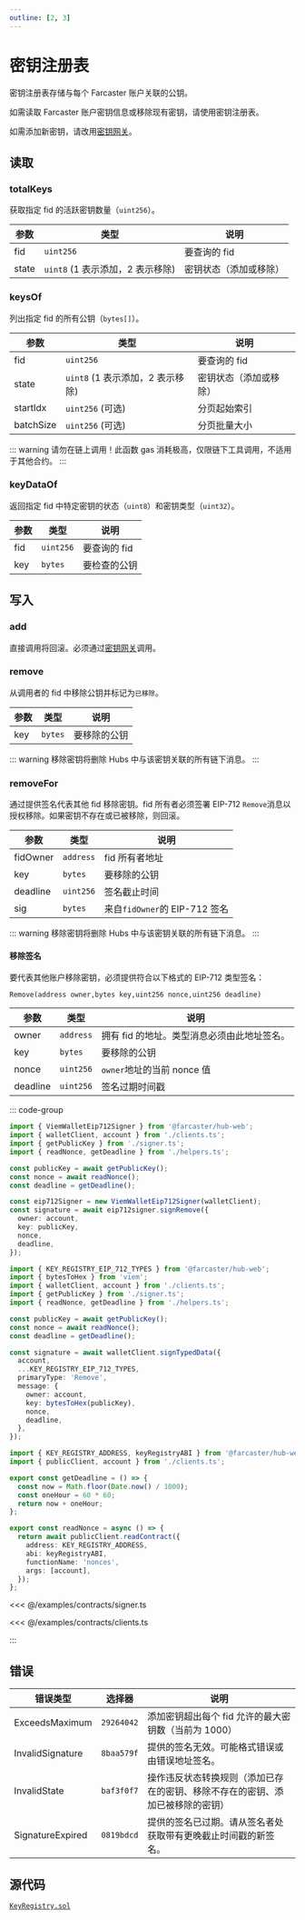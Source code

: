 ```yaml
---
outline: [2, 3]
---
```


# 密钥注册表

密钥注册表存储与每个 Farcaster 账户关联的公钥。

如需读取 Farcaster 账户密钥信息或移除现有密钥，请使用密钥注册表。

如需添加新密钥，请改用[密钥网关](/reference/contracts/reference/key-gateway.md)。

## 读取

### totalKeys

获取指定 fid 的活跃密钥数量（`uint256`）。

| 参数  | 类型                             | 说明                   |
| ----- | -------------------------------- | ---------------------- |
| fid   | `uint256`                        | 要查询的 fid           |
| state | `uint8` (1 表示添加，2 表示移除) | 密钥状态（添加或移除） |

### keysOf

列出指定 fid 的所有公钥（`bytes[]`）。

| 参数      | 类型                             | 说明                   |
| --------- | -------------------------------- | ---------------------- |
| fid       | `uint256`                        | 要查询的 fid           |
| state     | `uint8` (1 表示添加，2 表示移除) | 密钥状态（添加或移除） |
| startIdx  | `uint256` (可选)                 | 分页起始索引           |
| batchSize | `uint256` (可选)                 | 分页批量大小           |

::: warning
请勿在链上调用！此函数 gas 消耗极高，仅限链下工具调用，不适用于其他合约。
:::

### keyDataOf

返回指定 fid 中特定密钥的状态（`uint8`）和密钥类型（`uint32`）。

| 参数 | 类型      | 说明         |
| ---- | --------- | ------------ |
| fid  | `uint256` | 要查询的 fid |
| key  | `bytes`   | 要检查的公钥 |

## 写入

### add

直接调用将回滚。必须通过[密钥网关](/reference/contracts/reference/key-gateway.md)调用。

### remove

从调用者的 fid 中移除公钥并标记为`已移除`。

| 参数 | 类型    | 说明         |
| ---- | ------- | ------------ |
| key  | `bytes` | 要移除的公钥 |

::: warning
移除密钥将删除 Hubs 中与该密钥关联的所有链下消息。
:::

### removeFor

通过提供签名代表其他 fid 移除密钥。fid 所有者必须签署 EIP-712 `Remove`消息以授权移除。如果密钥不存在或已被移除，则回滚。

| 参数     | 类型      | 说明                          |
| -------- | --------- | ----------------------------- |
| fidOwner | `address` | fid 所有者地址                |
| key      | `bytes`   | 要移除的公钥                  |
| deadline | `uint256` | 签名截止时间                  |
| sig      | `bytes`   | 来自`fidOwner`的 EIP-712 签名 |

::: warning
移除密钥将删除 Hubs 中与该密钥关联的所有链下消息。
:::

#### 移除签名

要代表其他账户移除密钥，必须提供符合以下格式的 EIP-712 类型签名：

`Remove(address owner,bytes key,uint256 nonce,uint256 deadline)`

| 参数     | 类型      | 说明                                        |
| -------- | --------- | ------------------------------------------- |
| owner    | `address` | 拥有 fid 的地址。类型消息必须由此地址签名。 |
| key      | `bytes`   | 要移除的公钥                                |
| nonce    | `uint256` | `owner`地址的当前 nonce 值                  |
| deadline | `uint256` | 签名过期时间戳                              |

::: code-group

```ts [@farcaster/hub-web]
import { ViemWalletEip712Signer } from '@farcaster/hub-web';
import { walletClient, account } from './clients.ts';
import { getPublicKey } from './signer.ts';
import { readNonce, getDeadline } from './helpers.ts';

const publicKey = await getPublicKey();
const nonce = await readNonce();
const deadline = getDeadline();

const eip712Signer = new ViemWalletEip712Signer(walletClient);
const signature = await eip712signer.signRemove({
  owner: account,
  key: publicKey,
  nonce,
  deadline,
});
```

```ts [Viem]
import { KEY_REGISTRY_EIP_712_TYPES } from '@farcaster/hub-web';
import { bytesToHex } from 'viem';
import { walletClient, account } from './clients.ts';
import { getPublicKey } from './signer.ts';
import { readNonce, getDeadline } from './helpers.ts';

const publicKey = await getPublicKey();
const nonce = await readNonce();
const deadline = getDeadline();

const signature = await walletClient.signTypedData({
  account,
  ...KEY_REGISTRY_EIP_712_TYPES,
  primaryType: 'Remove',
  message: {
    owner: account,
    key: bytesToHex(publicKey),
    nonce,
    deadline,
  },
});
```

```ts [helpers.ts]
import { KEY_REGISTRY_ADDRESS, keyRegistryABI } from '@farcaster/hub-web';
import { publicClient, account } from './clients.ts';

export const getDeadline = () => {
  const now = Math.floor(Date.now() / 1000);
  const oneHour = 60 * 60;
  return now + oneHour;
};

export const readNonce = async () => {
  return await publicClient.readContract({
    address: KEY_REGISTRY_ADDRESS,
    abi: keyRegistryABI,
    functionName: 'nonces',
    args: [account],
  });
};
```

<<< @/examples/contracts/signer.ts

<<< @/examples/contracts/clients.ts

:::

## 错误

| 错误类型         | 选择器     | 说明                                                                           |
| ---------------- | ---------- | ------------------------------------------------------------------------------ |
| ExceedsMaximum   | `29264042` | 添加密钥超出每个 fid 允许的最大密钥数（当前为 1000）                           |
| InvalidSignature | `8baa579f` | 提供的签名无效。可能格式错误或由错误地址签名。                                 |
| InvalidState     | `baf3f0f7` | 操作违反状态转换规则（添加已存在的密钥、移除不存在的密钥、添加已被移除的密钥） |
| SignatureExpired | `0819bdcd` | 提供的签名已过期。请从签名者处获取带有更晚截止时间戳的新签名。                 |

## 源代码

[`KeyRegistry.sol`](https://github.com/farcasterxyz/contracts/blob/1aceebe916de446f69b98ba1745a42f071785730/src/KeyRegistry.sol)
